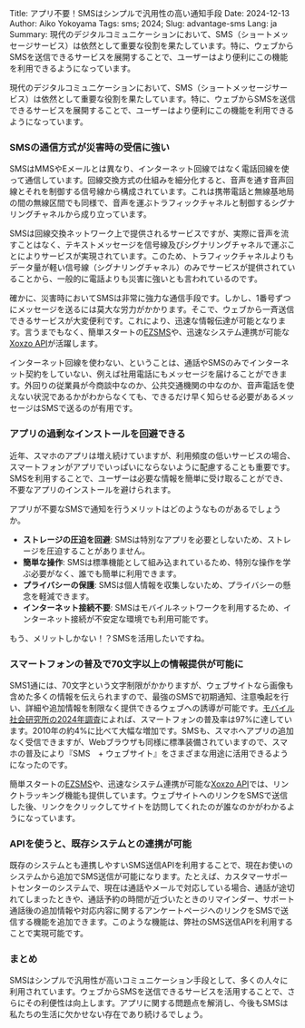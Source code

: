 Title: アプリ不要！SMSはシンプルで汎用性の高い通知手段
Date: 2024-12-13
Author: Aiko Yokoyama
Tags: sms; 2024;
Slug: advantage-sms
Lang: ja
Summary: 現代のデジタルコミュニケーションにおいて、SMS（ショートメッセージサービス）は依然として重要な役割を果たしています。特に、ウェブからSMSを送信できるサービスを展開することで、ユーザーはより便利にこの機能を利用できるようになっています。


現代のデジタルコミュニケーションにおいて、SMS（ショートメッセージサービス）は依然として重要な役割を果たしています。特に、ウェブからSMSを送信できるサービスを展開することで、ユーザーはより便利にこの機能を利用できるようになっています。


### SMSの通信方式が災害時の受信に強い

SMSはMMSやEメールとは異なり、インターネット回線ではなく電話回線を使って通信しています。回線交換方式の仕組みを細分化すると、音声を通す音声回線とそれを制御する信号線から構成されています。これは携帯電話と無線基地局の間の無線区間でも同様で、音声を運ぶトラフィックチャネルと制御するシグナリングチャネルから成り立っています。

SMSは回線交換ネットワーク上で提供されるサービスですが、実際に音声を流すことはなく、テキストメッセージを信号線及びシグナリングチャネルで運ぶことによりサービスが実現されています。このため、トラフィックチャネルよりもデータ量が軽い信号線（シグナリングチャネル）のみでサービスが提供されていることから、一般的に電話よりも災害に強いとも言われているのです。

確かに、災害時においてSMSは非常に強力な通信手段です。しかし、1番号ずつにメッセージを送るには莫大な労力がかかります。そこで、ウェブから一斉送信できるサービスが大変便利です。これにより、迅速な情報伝達が可能となります。言うまでもなく、簡単スタートの[EZSMS](https://www.ezsms.biz/)や、迅速なシステム連携が可能な[Xoxzo API](https://www.xoxzo.com/)が活躍します。

インターネット回線を使わない、ということは、通話やSMSのみでインターネット契約をしていない、例えば社用電話にもメッセージを届けることができます。外回りの従業員が今商談中なのか、公共交通機関の中なのか、音声電話を使えない状況であるかがわからなくても、できるだけ早く知らせる必要があるメッセージはSMSで送るのが有用です。

### アプリの過剰なインストールを回避できる

近年、スマホのアプリは増え続けていますが、利用頻度の低いサービスの場合、スマートフォンがアプリでいっぱいにならないように配慮することも重要です。SMSを利用することで、ユーザーは必要な情報を簡単に受け取ることができ、不要なアプリのインストールを避けられます。

アプリが不要なSMSで通知を行うメリットはどのようなものがあるでしょうか。<br>

- **ストレージの圧迫を回避**: SMSは特別なアプリを必要としないため、ストレージを圧迫することがありません。
- **簡単な操作**: SMSは標準機能として組み込まれているため、特別な操作を学ぶ必要がなく、誰でも簡単に利用できます。
- **プライバシーの保護**: SMSは個人情報を収集しないため、プライバシーの懸念を軽減できます。
- **インターネット接続不要**: SMSはモバイルネットワークを利用するため、インターネット接続が不安定な環境でも利用可能です。

もう、メリットしかない！？SMSを活用したいですね。

### スマートフォンの普及で70文字以上の情報提供が可能に

SMS1通には、70文字という文字制限がかかりますが、ウェブサイトなら画像も含めた多くの情報を伝えられますので、最強のSMSで初期通知、注意喚起を行い、詳細や追加情報を制限なく提供できるウェブへの誘導が可能です。[モバイル社会研究所の2024年調査](https://www.moba-ken.jp/project/mobile/20240415.html)によれば、スマートフォンの普及率は97%に達しています。2010年の約4%に比べて大幅な増加です。SMSも、スマホへアプリの追加なく受信できますが、Webブラウザも同様に標準装備されていますので、スマホの普及により『SMS　+ ウェブサイト』をさまざまな用途に活用できるようになったのです。

簡単スタートの[EZSMS](https://www.ezsms.biz/)や、迅速なシステム連携が可能な[Xoxzo API](https://www.xoxzo.com/)では、リンクトラッキング機能も提供しています。ウェブサイトへのリンクをSMSで送信した後、リンクをクリックしてサイトを訪問してくれたのが誰なのかがわかるようになっています。

### APIを使うと、既存システムとの連携が可能

既存のシステムとも連携しやすいSMS送信APIを利用することで、現在お使いのシステムから追加でSMS送信が可能になります。たとえば、カスタマーサポートセンターのシステムで、現在は通話やメールで対応している場合、通話が途切れてしまったときや、通話予約の時間が近づいたときのリマインダー、サポート通話後の追加情報や対応内容に関するアンケートページへのリンクをSMSで送信する機能を追加できます。このような機能は、弊社のSMS送信APIを利用することで実現可能です。

### まとめ

SMSはシンプルで汎用性が高いコミュニケーション手段として、多くの人々に利用されています。ウェブからSMSを送信できるサービスを活用することで、さらにその利便性は向上します。アプリに関する問題点を解消し、今後もSMSは私たちの生活に欠かせない存在であり続けるでしょう。




